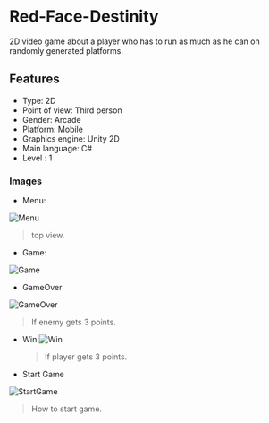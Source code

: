 # Red-Face-Destinity
2D video game about a player who has to run as much as he can on randomly generated platforms.

## Features
- Type: 2D
- Point of view: Third person
- Gender: Arcade
- Platform: Mobile
- Graphics engine: Unity 2D
- Main language: C#
- Level : 1

### Images
- Menu:  

![Menu](https://user-images.githubusercontent.com/42262419/78450076-98661480-7641-11ea-91a6-6103c3f77277.JPG)
  > top view.
 
- Game:

![Game](https://user-images.githubusercontent.com/42262419/78450088-a6b43080-7641-11ea-9798-3778abe39607.JPG)

- GameOver
  
![GameOver](https://user-images.githubusercontent.com/42262419/78450097-bc295a80-7641-11ea-90de-22a5f9f2ddb6.JPG)
  > If enemy gets 3 points.

- Win
![Win](https://user-images.githubusercontent.com/42262419/78450106-d4997500-7641-11ea-8c1f-f03f44bb04db.JPG)
  > If player gets 3 points.
  
- Start Game
 
![StartGame](https://user-images.githubusercontent.com/42262419/78450118-e844db80-7641-11ea-9c59-f48cfc6ca8c6.gif)
  > How to start game.
  
